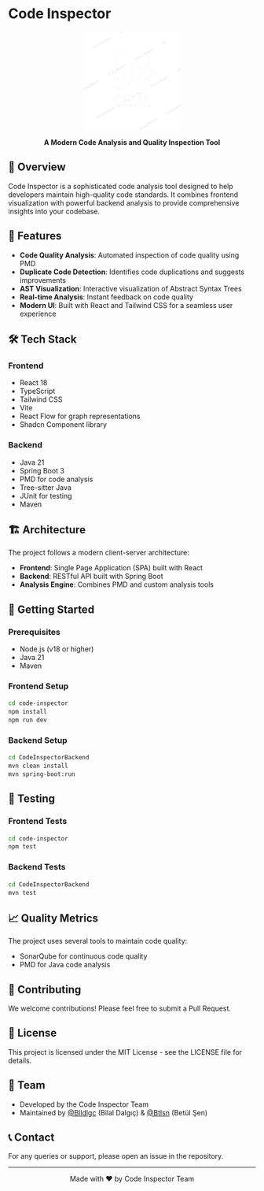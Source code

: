 # Code Inspector

<div align="center">
  <img src="code-inspector/public/logo.png" alt="Code Inspector Logo" width="200"/>
  <br>
  <p><strong>A Modern Code Analysis and Quality Inspection Tool</strong></p>
</div>

## 🌟 Overview

Code Inspector is a sophisticated code analysis tool designed to help developers maintain high-quality code standards. It combines frontend visualization with powerful backend analysis to provide comprehensive insights into your codebase.

## 🚀 Features

- **Code Quality Analysis**: Automated inspection of code quality using PMD
- **Duplicate Code Detection**: Identifies code duplications and suggests improvements
- **AST Visualization**: Interactive visualization of Abstract Syntax Trees
- **Real-time Analysis**: Instant feedback on code quality
- **Modern UI**: Built with React and Tailwind CSS for a seamless user experience

## 🛠️ Tech Stack

### Frontend
- React 18
- TypeScript
- Tailwind CSS
- Vite
- React Flow for graph representations
- Shadcn Component library

### Backend
- Java 21
- Spring Boot 3
- PMD for code analysis
- Tree-sitter Java
- JUnit for testing
- Maven

## 🏗️ Architecture

The project follows a modern client-server architecture:
- **Frontend**: Single Page Application (SPA) built with React
- **Backend**: RESTful API built with Spring Boot
- **Analysis Engine**: Combines PMD and custom analysis tools

## 🚦 Getting Started

### Prerequisites
- Node.js (v18 or higher)
- Java 21
- Maven

### Frontend Setup
```bash
cd code-inspector
npm install
npm run dev
```

### Backend Setup
```bash
cd CodeInspectorBackend
mvn clean install
mvn spring-boot:run
```

## 🧪 Testing

### Frontend Tests
```bash
cd code-inspector
npm test
```

### Backend Tests
```bash
cd CodeInspectorBackend
mvn test
```

## 📈 Quality Metrics

The project uses several tools to maintain code quality:
- SonarQube for continuous code quality
- PMD for Java code analysis

## 🤝 Contributing

We welcome contributions! Please feel free to submit a Pull Request.

## 📝 License

This project is licensed under the MIT License - see the LICENSE file for details.

## 👥 Team

- Developed by the Code Inspector Team
- Maintained by [@Blldlgc](https://github.com/blldlgc) (Bilal Dalgıç) & [@Btlsn](https://github.com/Btlsn)  (Betül Şen)

## 📞 Contact

For any queries or support, please open an issue in the repository.

---

<div align="center">
  Made with ❤️ by Code Inspector Team
</div> 
